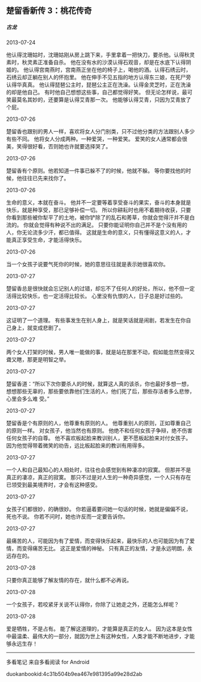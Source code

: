 ## 楚留香新传 3：桃花传奇

##### 古龙

  

2013-07-24

他认得沈珊姑时，沈珊姑刚从房上跳下来，手里拿着一把快刀，要杀他。认得秋灵素时，秋灵素正准备自杀。 他在没有水的沙漠认得石观音，却是在水底下认得阴姬的。
他认得宫南燕时，宫南燕正坐在他的椅子上，喝他的酒。认得石绣云时，石绣云却正躺在别人的怀抱里。 他在伸手不见五指的地方认得东三娘，在死尸旁认得华真真。
他认得琵琶公主时，琵琶公主正在洗澡。认得金灵芝时，正在洗澡的却是他自己。 有时他自己想想这些事，自己都觉得好笑。
但无论怎样说，最可笑最莫名其妙的，还要算是认得艾青那一次。 他能够认得艾青，只因为艾青放了个屁。

  

2013-07-26

楚留香也跟别的男人一样，喜欢将女人分门别类，只不过他分类的方法跟别人多少有些不同。 他将女人分成两种。一种爱哭，一种爱笑。
爱笑的女人通常都会很美，笑得很好看，否则她也许就要选择哭了。

  

2013-07-26

楚留香有个原则。他若知道一件事已躲不了的时候，他就不躲。 等你要找他的时候，他往往已先来找你了。

  

2013-07-26

生命的意义，本就在奋斗。 他并不一定要等着享受奋斗的果实，奋斗的本身就是快乐，就是种享受，那已足够补偿一切。
所以你耕耘时也用不着期待收获，只要你看到那些被你犁平了的土地，被你铲除了的乱石和莠草，你就会觉得汗并不是白流的。 你就会觉得有种说不出的满足。
只要你能证明你自己并不是个没有用的人，你无论流多少汗，都已值得。 这就是生命的意义，只有懂得这意义的人，才能真正享受生命，才能活得快乐。

  

2013-07-26

当一个女孩子说要气死你的时候，她的意思往往就是表示她很喜欢你。

  

2013-07-27

楚留香总是很快就会忘记别人的过错，却忘不了任何人的好处，所以，他不但一定活得比较快乐，也一定活得比较长。 心里没有仇恨的人，日子总是好过些的。

  

2013-07-27

这证明了一个道理。 有些事发生在别人身上，就是笑话就是闹剧，若发生在你自己身上，就变成悲剧了。

  

2013-07-27

两个女人打架的时候，男人唯一能做的事，就是站在那里不动，假如能忽然变得又聋又瞎，那更是明智之举。

  

2013-07-27

楚留香道：“所以下次你要杀人的时候，就算这人真的该杀，你也最好多想一想，想想那些无辜的，那些要依靠他们生活的人，他们死了后，那些存活者多么悲惨，心里会多么难
受。”

  

2013-07-27

楚留香是个有原则的人，他尊重有原则的人。 他尊重别人的原则，正如尊重自己的原则一样。 对女孩子，他当然也有原则。
他绝不和任何女孩子争辩，绝不伤害任何女孩子的自尊。 他不喜欢板起脸来教训别人，更不愿板起脸来对付女孩子。
因为他觉得带着微笑的劝告，远比板起脸来的教训有用得多。

  

2013-07-27

一个人和自己最知心的人相处时，往往也会感觉到有种凄凉的寂寞。 但那并不是真正的凄凉，真正的寂寞。
那只不过是对人生的一种奇异感觉，一个人只有存在已领受到最美境界时，才会有这种感受。

  

2013-07-27

女孩子们都很妙，的确很妙。 你若逼着要问她一句话的时候，她就是偏偏不说，死也不说。 你若不问时，她也许反而一定要告诉你。

  

2013-07-27

最痛苦的人，可能因为有了爱情，而变得快乐起来，最快乐的人也可能因为有了爱情，而变得痛苦无比。 这正是爱情的神秘。 只有真正的友情，才是永远明朗，永远存在的。

  

2013-07-28

只要你真正能够了解友情的存在，就什么都不必再说。

  

2013-07-28

一个女孩子，若咬紧牙关说不认得你，你除了让她走之外，还能怎么样呢？

  

2013-07-28

爱是牺牲，不是占有。 能了解这道理的，才能算是真正的女人。
因为这本是女性中最温柔、最伟大的一部分，就因为世上有这种女性，人类才能不断地进步，才能够永远生存！

* * *

多看笔记 来自多看阅读 for Android

duokanbookid:4c31b504b9ea467e981395a99e28d2ab

